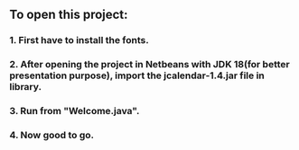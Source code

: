 <h2>To open this project:</h2>

<h3>1. First have to install the fonts.</h3>

<h3>2. After opening the project in Netbeans with JDK 18(for better presentation purpose), import the jcalendar-1.4.jar file in library.

<h3>3. Run from "Welcome.java".</h3>

<h3>4. Now good to go.</h3>
